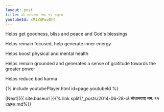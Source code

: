 ```yaml
---
layout: post
title: ॐ समयतया नमः ११ टाइम्स
youtubeId: xMIZWPwvDh4
---
```

 
 
Helps get goodness, bliss and peace and God's blessings
 
Helps remain focused, help generate inner energy 
 
Helps boost physical and mental health 
 
Helps remain grounded and generates a sense of gratitude towards the greater power 
 
Helps reduce bad karma
 
 
 
 


{% include youtubePlayer.html id=page.youtubeId %}
 
[Next]({{ site.baseurl }}{% link  split1/_posts/2014-06-28-ॐ भोथलयया नमः ११ टाइम्स.md%})
 
